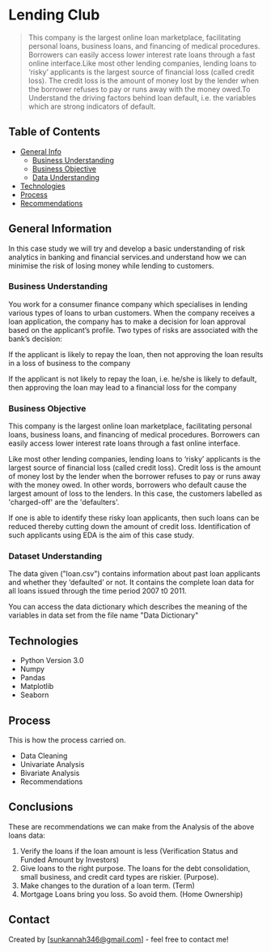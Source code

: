 # Lending Club 
> This company is the largest online loan marketplace, facilitating personal loans, business loans, and financing of medical procedures. Borrowers can easily access lower interest rate loans through a fast online interface.Like most other lending companies, lending loans to ‘risky’ applicants is the largest source of financial loss (called credit loss). The credit loss is the amount of money lost by the lender when the borrower refuses to pay or runs away with the money owed.To Understand the driving factors  behind loan default, i.e. the variables which are strong indicators of default.


## Table of Contents
* [General Info](#general-information)
  - [Business Understanding](#business-understanding)
  - [Business Objective](#business-objective)
  - [Data Understanding](#data-understanding)
* [Technologies](#technologies)
* [Process](#process)
* [Recommendations](#recommendations)


## General Information

In this case study we will try and develop a basic understanding of risk analytics in banking and financial services.and understand how we can minimise the risk of losing money while lending to customers.

### Business Understanding

You work for a consumer finance company which specialises in lending various types of loans to urban customers. When the company receives a loan application, the company has to make a decision for loan approval based on the applicant’s profile. Two types of risks are associated with the bank’s decision:

If the applicant is likely to repay the loan, then not approving the loan results in a loss of business to the company

If the applicant is not likely to repay the loan, i.e. he/she is likely to default, then approving the loan may lead to a financial loss for the company

### Business Objective

This company is the largest online loan marketplace, facilitating personal loans, business loans, and financing of medical procedures. Borrowers can easily access lower interest rate loans through a fast online interface.

Like most other lending companies, lending loans to ‘risky’ applicants is the largest source of financial loss (called credit loss). Credit loss is the amount of money lost by the lender when the borrower refuses to pay or runs away with the money owed. In other words, borrowers who default cause the largest amount of loss to the lenders. In this case, the customers labelled as 'charged-off' are the 'defaulters'.

If one is able to identify these risky loan applicants, then such loans can be reduced thereby cutting down the amount of credit loss. Identification of such applicants using EDA is the aim of this case study.

### Dataset Understanding

The data given ("loan.csv") contains information about past loan applicants and whether they ‘defaulted’ or not. It contains the complete loan data for all loans issued through the time period 2007 t0 2011.

You can access the data dictionary which describes the meaning of the variables in data set from the file name "Data Dictionary"


## Technologies 
- Python Version 3.0
- Numpy
- Pandas
- Matplotlib
- Seaborn


## Process
This is how the process carried on.
- Data Cleaning
- Univariate Analysis
- Bivariate Analysis
- Recommendations

## Conclusions

These are recommendations we can make from the Analysis of the above loans data:
1. Verify the loans if the loan amount is less (Verification Status and Funded Amount by Investors)
2. Give loans to the right purpose. The loans for the debt consolidation, small business, and credit card types are riskier. (Purpose).
3. Make changes to the duration of a loan term. (Term)
4. Mortgage Loans bring you loss. So avoid them. (Home Ownership)


## Contact
Created by [sunkannah346@gmail.com] - feel free to contact me!

